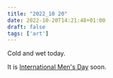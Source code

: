 ```yaml
---
title: "2022_10 20"
date: 2022-10-20T14:21:48+01:00
draft: false
tags: ['art']
---
```


Cold and wet today.

It is [International Men's Day](../art/sitting_suffering) soon.
